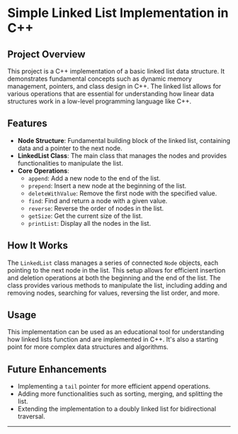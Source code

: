 # Simple Linked List Implementation in C++

## Project Overview
This project is a C++ implementation of a basic linked list data structure. It demonstrates fundamental concepts such as dynamic memory management, pointers, and class design in C++. The linked list allows for various operations that are essential for understanding how linear data structures work in a low-level programming language like C++.

## Features
- **Node Structure**: Fundamental building block of the linked list, containing data and a pointer to the next node.
- **LinkedList Class**: The main class that manages the nodes and provides functionalities to manipulate the list.
- **Core Operations**:
  - `append`: Add a new node to the end of the list.
  - `prepend`: Insert a new node at the beginning of the list.
  - `deleteWithValue`: Remove the first node with the specified value.
  - `find`: Find and return a node with a given value.
  - `reverse`: Reverse the order of nodes in the list.
  - `getSize`: Get the current size of the list.
  - `printList`: Display all the nodes in the list.

## How It Works
The `LinkedList` class manages a series of connected `Node` objects, each pointing to the next node in the list. This setup allows for efficient insertion and deletion operations at both the beginning and the end of the list. The class provides various methods to manipulate the list, including adding and removing nodes, searching for values, reversing the list order, and more.

## Usage
This implementation can be used as an educational tool for understanding how linked lists function and are implemented in C++. It's also a starting point for more complex data structures and algorithms.

## Future Enhancements
- Implementing a `tail` pointer for more efficient append operations.
- Adding more functionalities such as sorting, merging, and splitting the list.
- Extending the implementation to a doubly linked list for bidirectional traversal.

---
